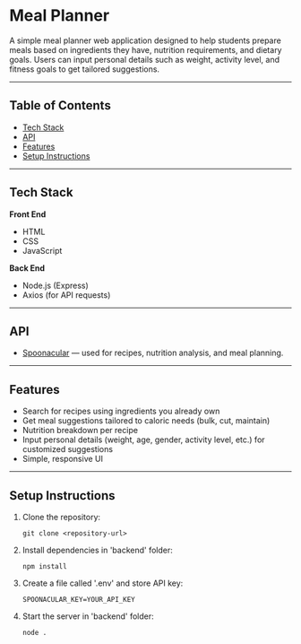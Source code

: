 # Meal Planner

A simple meal planner web application designed to help students prepare meals based on ingredients they have, nutrition requirements, and dietary goals. Users can input personal details such as weight, activity level, and fitness goals to get tailored suggestions.

---

## Table of Contents
- [Tech Stack](#tech-stack)
- [API](#api)
- [Features](#features)
- [Setup Instructions](#setup-instructions)

---

## Tech Stack

**Front End**  
- HTML  
- CSS  
- JavaScript  

**Back End**  
- Node.js (Express)  
- Axios (for API requests)  

---

## API
- [Spoonacular](https://spoonacular.com/food-api) — used for recipes, nutrition analysis, and meal planning.

---

## Features
- Search for recipes using ingredients you already own  
- Get meal suggestions tailored to caloric needs (bulk, cut, maintain)  
- Nutrition breakdown per recipe  
- Input personal details (weight, age, gender, activity level, etc.) for customized suggestions  
- Simple, responsive UI  

---

## Setup Instructions
1. Clone the repository:  
   ```
   git clone <repository-url>
   ```
2. Install dependencies in 'backend' folder:
    ```
    npm install
    ```
3. Create a file called '.env' and store API key:
    ```
    SPOONACULAR_KEY=YOUR_API_KEY
    ```
4. Start the server in 'backend' folder:
    ```
    node .
    ```

